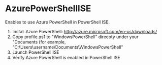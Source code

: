 AzurePowerShellISE
==================

Enables to use Azure PowerShell in PowerShell ISE.

1. Install Azure PowerShell: http://azure.microsoft.com/en-us/downloads/
2. Copy profile.ps1 to "WindowsPowerShell" direcoty under your "Documents (for example, "C:\Users\username\Documents\WindowsPowerShell"
3. Launch PowerShell ISE
4. Verify Azure PowerShell is enabled in PowerShell ISE
